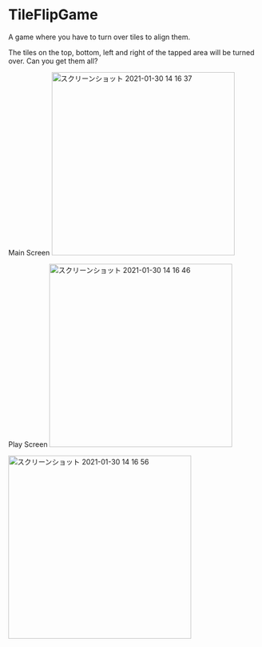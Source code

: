 # TileFlipGame

A game where you have to turn over tiles to align them.

The tiles on the top, bottom, left and right of the tapped area will be turned over.
Can you get them all?

Main Screen
<img width="366" alt="スクリーンショット 2021-01-30 14 16 37" src="https://user-images.githubusercontent.com/72324850/109787451-93468680-7c51-11eb-9738-5f30af803dd2.png">

Play Screen
<img width="366" alt="スクリーンショット 2021-01-30 14 16 46" src="https://user-images.githubusercontent.com/72324850/109787467-9b062b00-7c51-11eb-8ea3-f4daefdb8daf.png">

<img width="366" alt="スクリーンショット 2021-01-30 14 16 56" src="https://user-images.githubusercontent.com/72324850/109787465-99d4fe00-7c51-11eb-8194-d992767de2ea.png">
